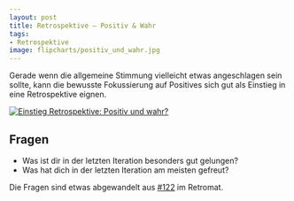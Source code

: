 ```yaml
---
layout: post
title: Retrospektive – Positiv & Wahr
tags:
- Retrospektive
image: flipcharts/positiv_und_wahr.jpg
---
```


Gerade wenn die allgemeine Stimmung vielleicht etwas angeschlagen sein sollte,
kann die bewusste Fokussierung auf Positives sich gut als Einstieg in eine
Retrospektive eignen.

[![Einstieg Retrospektive: Positiv und wahr?]({{site.baseurl}}/assets/img/posts/flipcharts/positiv_und_wahr.jpg)]({{site.baseurl}}/assets/img/posts/flipcharts/positiv_und_wahr.jpg)

## Fragen

* Was ist dir in der letzten Iteration besonders gut gelungen?
* Was hat dich in der letzten Iteration am meisten gefreut?

Die Fragen sind etwas abgewandelt aus [#122](https://retromat.org/de/?id=122)
im Retromat.

